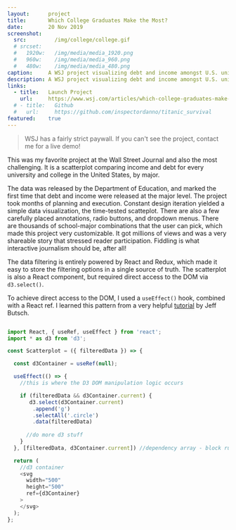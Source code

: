 ```yaml
---
layout:      project
title:       Which College Graduates Make the Most?
date:        20 Nov 2019
screenshot:
  src:         /img/college/college.gif
  # srcset:
  #   1920w:   /img/media/media_1920.png
  #   960w:    /img/media/media_960.png
  #   480w:    /img/media/media_480.png
caption:     A WSJ project visualizing debt and income amongst U.S. universities.
description: A WSJ project visualizing debt and income amongst U.S. universities.
links:
  - title:   Launch Project
    url:     https://www.wsj.com/articles/which-college-graduates-make-the-most-11574267424
  # - title:   Github
  #   url:     https://github.com/inspectordanno/titanic_survival
featured:    true
---
```

>WSJ has a fairly strict paywall. If you can't see the project, contact me for a live demo!

This was my favorite project at the Wall Street Journal and also the most challenging. It is a scatterplot comparing income and debt for every university and college in the United States, by major.

The data was released by the Department of Education, and marked the first time that debt and income were released at the major level. The project took months of planning and execution. Constant design iteration yielded a simple data visualization, the time-tested scatteplot. There are also a few carefully placed annotations, radio buttons, and dropdown menus. There are thousands of school-major combinations that the user can pick, which made this project very customizable. It got millions of views and was a very shareable story that stressed reader participation. Fiddling is what interactive journalism should be, after all!

The data filtering is entirely powered by React and Redux, which made it easy to store the filtering options in a single source of truth. The scatterplot is also a React component, but required direct access to the DOM via ```d3.select()```. 

To achieve direct access to the DOM, I used a ```useEffect()``` hook, combined with a React ref. I learned this pattern from a very helpful [tutorial](https://medium.com/@jeffbutsch/using-d3-in-react-with-hooks-4a6c61f1d102) by Jeff Butsch.

~~~js

import React, { useRef, useEffect } from 'react';
import * as d3 from 'd3';

const Scatterplot = ({ filteredData }) => {

  const d3Container = useRef(null);

  useEffect(() => {
    //this is where the D3 DOM manipulation logic occurs

    if (filteredData && d3Container.current) {
       d3.select(d3Container.current)
        .append('g')
        .selectAll('.circle')
        .data(filteredData)
      
      //do more d3 stuff
    }
  }, [filteredData, d3Container.current]) //dependency array - block runs after any of these variables change;

  return (
    //d3 container
    <svg
      width="500"
      height="500"
      ref={d3Container}
    >
    </svg>
  );
};
~~~
